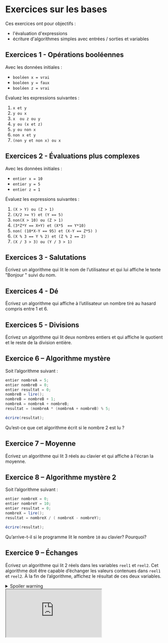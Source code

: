 # Exercices sur les bases

Ces exercices ont pour objectifs :

- l'évaluation d'expressions
- écriture d'algorithmes simples avec entrées / sorties et variables

## Exercices 1 - Opérations booléennes

Avec les données initiales :

- ```booléen x = vrai```
- ```booléen y = faux```
- ```booléen z = vrai```

Évaluez les expressions suivantes :

1. ```x et y```
2. ```y ou x```
3. ```x  ou z ou y```
4. ```y ou (x et z)```
5. ```y ou non x```
6. ```non x et y```
7. ```(non y et non x) ou x```

## Exercices 2 - Évaluations plus complexes

Avec les données initiales :

- ```entier x = 10```
- ```entier y = 5```
- ```entier z = 1```

Évaluez les expressions suivantes :

1. ```(X > Y) ou (Z > 1)```
2. ```(X/2 >= Y) et (Y == 5)```
3. ```non(X > 10) ou (Z > 1)```
4. ```(3*Z*Y == X+Y) et (X*5  == Y*10)```
5. ```non( (10*X-Y == 95) et (X-Y == Z*5) )```
6. ```(X % 3 == Y % 2) et (Z % 2 == 2)```
7. ```(X / 3 > 3) ou (Y / 3 > 1)```

## Exercices 3 - Salutations

Écrivez un algorithme qui lit le nom de l’utilisateur et qui lui affiche le texte "Bonjour " suivi du nom.

## Exercices 4 - Dé

Écrivez un algorithme qui affiche à l’utilisateur un nombre tiré au hasard compris entre 1 et 6.

## Exercices 5 - Divisions

Écrivez un algorithme qui lit deux nombres entiers et qui affiche le quotient et le reste de la division entière.

## Exercice 6 – Algorithme mystère

Soit l’algorithme suivant :

```csharp
entier nombreA = 5;
entier nombreB = 0;
entier resultat = 0;
nombreB = lire();
nombreB = nombreB + 1;
nombreA = nombreA + nombreB;
resultat = (nombreA * (nombreA + nombreB) % 5;

écrire(resultat);
```

Qu’est-ce que cet algorithme écrit si le nombre 2 est lu ?

## Exercice 7 – Moyenne

Écrivez un algorithme qui lit 3 réels au clavier et qui affiche à l'écran la moyenne.

## Exercice 8 – Algorithme mystère 2

Soit l’algorithme suivant :

```csharp
entier nombreX = 0;
entier nombreY = 10;
entier resultat = 0;
nombreX = lire();
resultat = nombreX / ( nombreX - nombreY);

écrire(resultat);
````

Qu’arrive-t-il si le programme lit le nombre ```10``` au clavier? Pourquoi?

## Exercice 9 – Échanges

Écrivez un algorithme qui lit 2 réels dans les variables ```reel1``` et ```reel2```. Cet algorithme doit être capable d’échanger les valeurs contenues dans ```reel1``` et ```reel2```. À la fin de l’algorithme, affichez le résultat de ces deux variables.

<details>
  <summary>Spoiler warning</summary>
  
  Spoiler text. Note that it's important to have a space after the summary tag. You should be able to write any markdown you want inside the `<details>` tag... just make sure you close `<details>` afterward.
  
  ```javascript
  console.log("I'm a code block!");
  ```
  
</details>

<iframe src="https://try.dot.net/?fromGist=df44833326fcc575e8169fccb9d41fc7">
</iframe>
